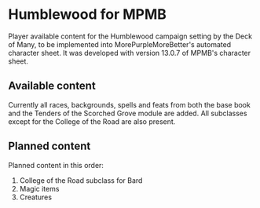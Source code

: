 # Humblewood for MPMB
Player available content for the Humblewood campaign setting by the Deck of Many, to be implemented into MorePurpleMoreBetter's automated character sheet. It was developed with version 13.0.7 of MPMB's character sheet.

## Available content
Currently all races, backgrounds, spells and feats from both the base book and the Tenders of the Scorched Grove module are added. All subclasses except for the College of the Road are also present.

## Planned content
Planned content in this order:
1. College of the Road subclass for Bard
2. Magic items
3. Creatures
